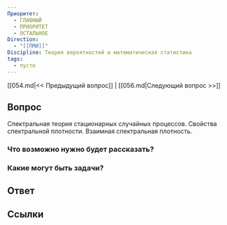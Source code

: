 ```yaml
---
Приоритет:
  - ГЛАВНЫЙ
  - ПРИОРИТЕТ
  - ОСТАЛЬНОЕ
Direction:
  - "[[ПМИ]]" 
Discipline: Теория вероятностей и математическая статистика 
tags:
  - пусто
---
```

[[054.md|<< Предыдущий вопрос]] | [[056.md|Следующий вопрос >>]]
## Вопрос

Спектральная теория стационарных случайных процессов. Свойства спектральной плотности. Взаимная спектральная плотность.

### Что возможно нужно будет рассказать?

### Какие могут быть задачи?

## Ответ

## Ссылки
